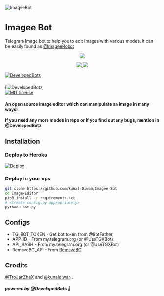 ![ImageeBot](https://telegra.ph/file/a43e423d6ec8175d5998c.jpg) 

# Imagee Bot

Telegram Image bot to help you to edit Images with various modes.  It can be easily found as [@ImageeRobot](Https://telegram.dog/ImageeRobot)

<p align="center">
  <a href="https://www.python.org">
    <img src="http://ForTheBadge.com/images/badges/made-with-python.svg">

  </a>
</p>
<p align="center">
  <a href="https://github.com/Kunal-Diwan/Imagee-Bot/stargazers">
    <img src="https://img.shields.io/github/stars/Kunal-Diwan/Image-Editor?style=social">

  </a>
  
  <a href="https://github.com/Kunal-Diwan/Imagee-Bot/fork">
    <img src="https://img.shields.io/github/forks/Kunal-Diwan/Imagee-Bot?label=Fork&style=social">

  </a>  
</p>

[![DevelopedBots](https://img.shields.io/badge/DevelopedBots-Channel-orange?style=for-the-badge&logo=telegram)](https://telegram.dog/DevelopedBots)  
ㅤㅤㅤㅤㅤㅤㅤ  
[![DevelopedBotz](https://img.shields.io/badge/DevelopedBotz-Support-red?style=flat&logo=telegram)
ㅤㅤㅤㅤㅤㅤㅤ  
[![MIT license](https://img.shields.io/badge/License-MIT-blue?style=flat)](https://github.com/Kunal-Diwan/Imagee-Bot/blob/main/LICENSE)





#### An open source image editor which can manipulate an image in many ways!
#### If you need any more modes in repo or If you find out any bugs, mention in @DevelopedBotz

## Installation

### Deploy to Heroku
[![Deploy](https://www.herokucdn.com/deploy/button.svg)](https://heroku.com/deploy?template=https://github.com/Kunal-Diwan/Imagee-Bot)

### Deploy in your vps
```sh
git clone https://github.com/Kunal-Diwan/Imagee-Bot
cd Image-Editor
pip3 install -r requirements.txt
# <Create config.py appropriately>
python3 bot.py
```

## Configs

* TG_BOT_TOKEN  - Get bot token from @BotFather
* APP_ID        - From my.telegram.org (or @UseTGXBot)
* API_HASH      - From my.telegram.org (or @UseTGXBot)
* RemoveBG_API  - From [RemoveBG](https://www.remove.bg/b/background-removal-api)

## Credits

[@TroJanZheX](https://t.me/TroJanZheX) and [@kunaldiwan](https://t.me/kunaldiwan) .


##### powered by @DevelopedBots 💖
